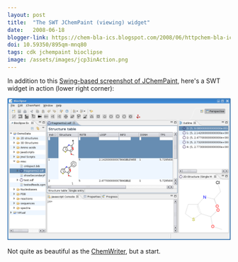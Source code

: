 ```yaml
---
layout: post
title:  "The SWT JChemPaint (viewing) widget"
date:   2008-06-18
blogger-link: https://chem-bla-ics.blogspot.com/2008/06/httpchem-bla-icsblogspotcom200805develo.html
doi: 10.59350/895qm-mnq80
tags: cdk jchempaint bioclipse
image: /assets/images/jcp3inAction.png
---
```


In addition to this [Swing-based screenshot of JChemPaint](http://chem-bla-ics.blogspot.com/2008/05/development-of-new-jchempaint.html),
here's a SWT widget in action (lower right corner):

![](/assets/images/jcp3inAction.png)

Not quite as beautiful as the [ChemWriter](http://metamolecular.com/chemwriter/), but a start.
